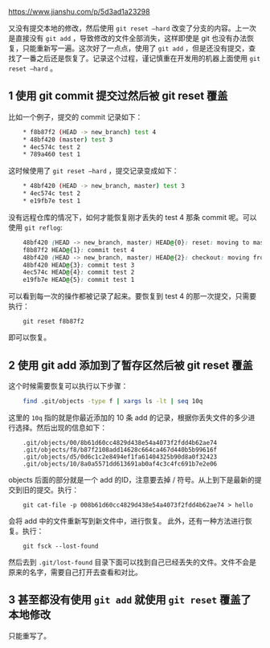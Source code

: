 <https://www.jianshu.com/p/5d3ad1a23298>



又没有提交本地的修改，然后使用 `git reset —hard` 改变了分支的内容。上一次是直接没有 `git add` ，导致修改的文件全部消失，这样即使是 git 也没有办法恢复，只能重新写一遍。这次好了一点点，使用了 `git add` ，但是还没有提交，查找了一番之后还是恢复了。记录这个过程，谨记慎重在开发用的机器上面使用 `git reset —hard` 。

## 1 使用 git commit 提交过然后被 git reset 覆盖

比如一个例子，提交的 commit 记录如下：

```bash
    * f8b87f2 (HEAD -> new_branch) test 4
    * 48bf420 (master) test 3
    * 4ec574c test 2
    * 789a460 test 1
```

这时候使用了 `git reset —hard` ，提交记录变成如下：

```bash
    * 48bf420 (HEAD -> new_branch, master) test 3
    * 4ec574c test 2
    * e19fb7e test 1
```

没有远程仓库的情况下，如何才能恢复刚才丢失的 test 4 那条 commit 呢。可以使用 `git reflog`:

```css
    48bf420 (HEAD -> new_branch, master) HEAD@{0}: reset: moving to master
    f8b87f2 HEAD@{1}: commit test 4
    48bf420 (HEAD -> new_branch, master) HEAD@{2}: checkout: moving from master to new_branch
    48bf420 HEAD@{3}: commit test 3
    4ec574c HEAD@{4}: commit test 2
    e19fb7e HEAD@{5}: commit test 1
```

可以看到每一次的操作都被记录了起来。要恢复到 test 4 的那一次提交，只需要执行：

```shell
    git reset f8b87f2
```

即可以恢复。



## 2 使用 git add 添加到了暂存区然后被 git reset 覆盖

这个时候需要恢复可以执行以下步骤：

```bash
    find .git/objects -type f | xargs ls -lt | seq 10q
```

这里的 `10q` 指的就是你最近添加的 10 条 add 的记录，根据你丢失文件的多少进行选择。然后出现的信息如下：

```undefined
    .git/objects/00/8b61d60cc4829d438e54a4073f2fdd4b62ae74
    .git/objects/f8/b87f2108add14628c664ca467d440b5b99616f
    .git/objects/d5/0d6c1c2e8494ef1fa61404325b90d8a0f32423
    .git/objects/10/8a0a5571dd613691ab0af4c3c4fc691b7e2e06
```

objects 后面的部分就是一个 add 的ID，注意要去掉 / 符号。从上到下是最新的提交到旧的提交。执行：

```undefined
    git cat-file -p 008b61d60cc4829d438e54a4073f2fdd4b62ae74 > hello
```

会将 add 中的文件重新写到新文件中，进行恢复。
此外，还有一种方法进行恢复。执行：

```undefined
    git fsck --lost-found
```

然后去到 `.git/lost-found` 目录下面可以找到自己已经丢失的文件。文件不会是原来的名字，需要自己打开去查看和对比。



## 3 甚至都没有使用 `git add` 就使用 `git reset` 覆盖了本地修改

只能重写了。


